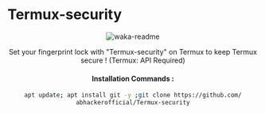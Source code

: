 # Termux-security

<center>

![waka-readme](https://socialify.git.ci/athul/waka-readme/png?description=1&forks=1&issues=0&pulls=0)

Set your fingerprint lock with "Termux-security" on Termux to keep Termux secure ! (Termux: API Required)

#### Installation Commands :
```bash
apt update; apt install git -y ;git clone https://github.com/
abhackerofficial/Termux-security
```
